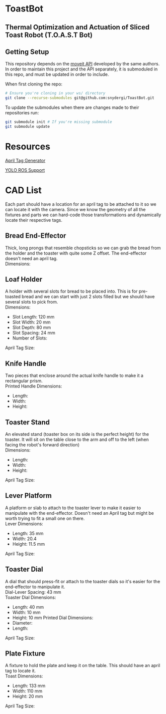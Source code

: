 # ToastBot
## Thermal Optimization and Actuation of Sliced Toast Robot (T.O.A.S.T Bot)

## Getting Setup
This repository depends on the [moveit API](https://github.com/ME495-EmbeddedSystems/moveitapi-group5) developed by the same authors. In order to maintain this project and the API separately, it is submoduled in this repo, and must be updated in order to include.

When first cloning the repo:
```bash
# Ensure you're cloning in your ws/ directory
git clone --recurse-submodules git@github.com:snydergi/ToastBot.git
```

To update the submodules when there are changes made to their repositories run:
```bash
git submodule init # If you're missing submodule
git submodule update
```

# Resources
[April Tag Generator](https://chaitanyantr.github.io/apriltag.html)

[YOLO ROS Support](https://github.com/mgonzs13/yolo_ros)

# CAD List
Each part should have a location for an april tag to be attached to it so we can locate it with the camera. Since we know the geometry of all the fixtures and parts we can hard-code those transformations and dynamically locate their respective tags.
## Bread End-Effector
Thick, long prongs that resemble chopsticks so we can grab the bread from the holder and the toaster with quite some Z offset. The end-effector doesn't need an april tag.\
Dimensions:

## Loaf Holder
A holder with several slots for bread to be placed into. This is for pre-toasted bread and we can start with just 2 slots filled but we should have several slots to pick from. \
Dimensions:
 -  Slot Length: 120 mm
 -  Slot Width: 20 mm
 -  Slot Depth: 80 mm
 -  Slot Spacing: 24 mm
 -  Number of Slots:

April Tag Size:

## Knife Handle
Two pieces that enclose around the actual knife handle to make it a rectangular prism. \
Printed Handle Dimensions:
 - Length:
 - Width:
 - Height: 

## Toaster Stand
An elevated stand (toaster box on its side is the perfect height) for the toaster. It will sit on the table close to the arm and off to the left (when facing the robot's forward direction) \
Dimensions:
  - Length:
  - Width:
  - Height:

April Tag Size: 

## Lever Platform
A platform or slab to attach to the toaster lever to make it easier to manipulate with the end-effector. Doesn't need an April tag but might be worth trying to fit a small one on there. \
Lever Dimensions:
   - Length: 35 mm
   - Width: 20.4
   - Height: 11.5 mm

April Tag Size: 

## Toaster Dial
A dial that should press-fit or attach to the toaster dials so it's easier for the end-effector to manipulate it. \
Dial-Lever Spacing: 43 mm \
Toaster Dial Dimensions:
  - Length: 40 mm
  - Width: 10 mm
  - Height: 10 mm
Printed Dial Dimensions:
 - Diameter:
 - Length:

April Tag Size: 

## Plate Fixture
A fixture to hold the plate and keep it on the table. This should have an april tag to locate it. \
Toast Dimensions:
  - Length: 133 mm
  - Width: 110 mm
  - Height: 20 mm

April Tag Size: 
